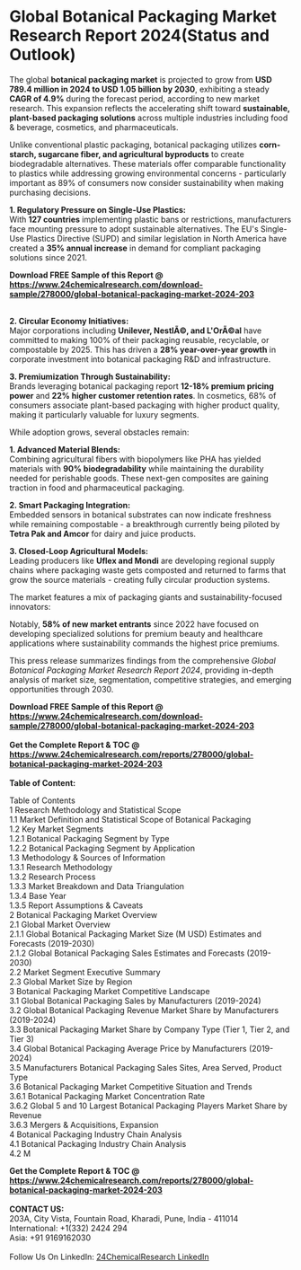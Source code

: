 <h1>Global Botanical Packaging Market Research Report 2024(Status and Outlook)</h1><p>The global <strong>botanical packaging market</strong> is projected to grow from <strong>USD 789.4 million in 2024 to USD 1.05 billion by 2030</strong>, exhibiting a steady <strong>CAGR of 4.9%</strong> during the forecast period, according to new market research. This expansion reflects the accelerating shift toward <strong>sustainable, plant-based packaging solutions</strong> across multiple industries including food &amp; beverage, cosmetics, and pharmaceuticals.</p><p>Unlike conventional plastic packaging, botanical packaging utilizes <strong>corn-starch, sugarcane fiber, and agricultural byproducts</strong> to create biodegradable alternatives. These materials offer comparable functionality to plastics while addressing growing environmental concerns - particularly important as 89% of consumers now consider sustainability when making purchasing decisions.</p><p><strong>1. Regulatory Pressure on Single-Use Plastics:</strong><br>
With <strong>127 countries</strong> implementing plastic bans or restrictions, manufacturers face mounting pressure to adopt sustainable alternatives. The EU's Single-Use Plastics Directive (SUPD) and similar legislation in North America have created a <strong>35% annual increase</strong> in demand for compliant packaging solutions since 2021.</p><div><b>Download FREE Sample of this Report @ 
            <a href="https://www.24chemicalresearch.com/download-sample/278000/global-botanical-packaging-market-2024-203">
            https://www.24chemicalresearch.com/download-sample/278000/global-botanical-packaging-market-2024-203</a></b></div><br><p><strong>2. Circular Economy Initiatives:</strong><br>
Major corporations including <strong>Unilever, NestlÃ©, and L'OrÃ©al</strong> have committed to making 100% of their packaging reusable, recyclable, or compostable by 2025. This has driven a <strong>28% year-over-year growth</strong> in corporate investment into botanical packaging R&amp;D and infrastructure.</p><p><strong>3. Premiumization Through Sustainability:</strong><br>
Brands leveraging botanical packaging report <strong>12-18% premium pricing power</strong> and <strong>22% higher customer retention rates</strong>. In cosmetics, 68% of consumers associate plant-based packaging with higher product quality, making it particularly valuable for luxury segments.</p><p>While adoption grows, several obstacles remain:</p><p><strong>1. Advanced Material Blends:</strong><br>
Combining agricultural fibers with biopolymers like PHA has yielded materials with <strong>90% biodegradability</strong> while maintaining the durability needed for perishable goods. These next-gen composites are gaining traction in food and pharmaceutical packaging.</p><p><strong>2. Smart Packaging Integration:</strong><br>
Embedded sensors in botanical substrates can now indicate freshness while remaining compostable - a breakthrough currently being piloted by <strong>Tetra Pak and Amcor</strong> for dairy and juice products.</p><p><strong>3. Closed-Loop Agricultural Models:</strong><br>
Leading producers like <strong>Uflex and Mondi</strong> are developing regional supply chains where packaging waste gets composted and returned to farms that grow the source materials - creating fully circular production systems.</p><p>The market features a mix of packaging giants and sustainability-focused innovators:</p><p>Notably, <strong>58% of new market entrants</strong> since 2022 have focused on developing specialized solutions for premium beauty and healthcare applications where sustainability commands the highest price premiums.</p><p>This press release summarizes findings from the comprehensive <em>Global Botanical Packaging Market Research Report 2024</em>, providing in-depth analysis of market size, segmentation, competitive strategies, and emerging opportunities through 2030.</p><div><b>Download FREE Sample of this Report @ 
            <a href="https://www.24chemicalresearch.com/download-sample/278000/global-botanical-packaging-market-2024-203">
            https://www.24chemicalresearch.com/download-sample/278000/global-botanical-packaging-market-2024-203</a></b></div><br><div><b>Get the Complete Report & TOC @ 
            <a href="https://www.24chemicalresearch.com/reports/278000/global-botanical-packaging-market-2024-203">
            https://www.24chemicalresearch.com/reports/278000/global-botanical-packaging-market-2024-203</a></b></div><br>
            <b>Table of Content:</b><p>Table of Contents<br />
1 Research Methodology and Statistical Scope<br />
1.1 Market Definition and Statistical Scope of Botanical Packaging<br />
1.2 Key Market Segments<br />
1.2.1 Botanical Packaging Segment by Type<br />
1.2.2 Botanical Packaging Segment by Application<br />
1.3 Methodology & Sources of Information<br />
1.3.1 Research Methodology<br />
1.3.2 Research Process<br />
1.3.3 Market Breakdown and Data Triangulation<br />
1.3.4 Base Year<br />
1.3.5 Report Assumptions & Caveats<br />
2 Botanical Packaging Market Overview<br />
2.1 Global Market Overview<br />
2.1.1 Global Botanical Packaging Market Size (M USD) Estimates and Forecasts (2019-2030)<br />
2.1.2 Global Botanical Packaging Sales Estimates and Forecasts (2019-2030)<br />
2.2 Market Segment Executive Summary<br />
2.3 Global Market Size by Region<br />
3 Botanical Packaging Market Competitive Landscape<br />
3.1 Global Botanical Packaging Sales by Manufacturers (2019-2024)<br />
3.2 Global Botanical Packaging Revenue Market Share by Manufacturers (2019-2024)<br />
3.3 Botanical Packaging Market Share by Company Type (Tier 1, Tier 2, and Tier 3)<br />
3.4 Global Botanical Packaging Average Price by Manufacturers (2019-2024)<br />
3.5 Manufacturers Botanical Packaging Sales Sites, Area Served, Product Type<br />
3.6 Botanical Packaging Market Competitive Situation and Trends<br />
3.6.1 Botanical Packaging Market Concentration Rate<br />
3.6.2 Global 5 and 10 Largest Botanical Packaging Players Market Share by Revenue<br />
3.6.3 Mergers & Acquisitions, Expansion<br />
4 Botanical Packaging Industry Chain Analysis<br />
4.1 Botanical Packaging Industry Chain Analysis<br />
4.2 M</p><div><b>Get the Complete Report & TOC @ 
            <a href="https://www.24chemicalresearch.com/reports/278000/global-botanical-packaging-market-2024-203">
            https://www.24chemicalresearch.com/reports/278000/global-botanical-packaging-market-2024-203</a></b></div><br><b>CONTACT US:</b><br>
            203A, City Vista, Fountain Road, Kharadi, Pune, India - 411014<br>
            International: +1(332) 2424 294<br>
            Asia: +91 9169162030 <br><br>
            Follow Us On LinkedIn: <a href="https://www.linkedin.com/company/24chemicalresearch/">24ChemicalResearch LinkedIn</a>